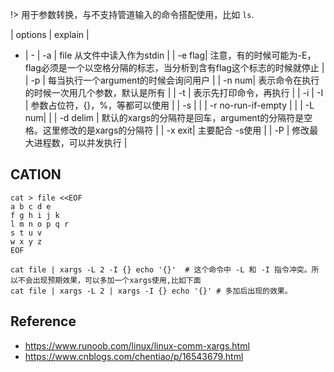 !> 用于参数转换，与不支持管道输入的命令搭配使用，比如 `ls`.

| options | explain |
 - | -
| -a | file 从文件中读入作为stdin |
| -e flag| 注意，有的时候可能为-E，flag必须是一个以空格分隔的标志，当分析到含有flag这个标志的时候就停止 |
| -p | 每当执行一个argument的时候会询问用户 |
| -n num| 表示命令在执行的时候一次用几个参数，默认是所有 |
| -t | 表示先打印命令，再执行 |
| -i \| -I | 参数占位符，{}，%，等都可以使用 |
| -s | |
| -r no-run-if-empty  | |
| -L num| |
| -d delim | 默认的xargs的分隔符是回车，argument的分隔符是空格。这里修改的是xargs的分隔符 |
| -x exit| 主要配合 -s使用 |
| -P | 修改最大进程数，可以并发执行 |

## CATION
```shell
cat > file <<EOF
a b c d e
f g h i j k
l m n o p q r
s t u v
w x y z
EOF

cat file | xargs -L 2 -I {} echo '{}'  # 这个命令中 -L 和 -I 指令冲突。所以不会出现预期效果，可以多加一个xargs使用,比如下面
cat file | xargs -L 2 | xargs -I {} echo '{}' # 多加后出现的效果。
```

## Reference
* https://www.runoob.com/linux/linux-comm-xargs.html
* https://www.cnblogs.com/chentiao/p/16543679.html